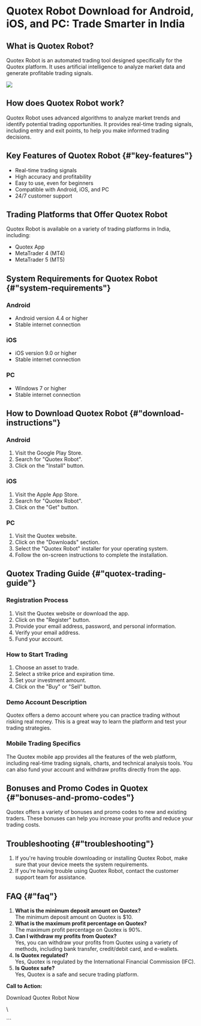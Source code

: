 # Quotex Robot Download for Android, iOS, and PC: Trade Smarter in India

## What is Quotex Robot?

Quotex Robot is an automated trading tool designed specifically for the
Quotex platform. It uses artificial intelligence to analyze market data
and generate profitable trading signals.

[![](https://static.quotex.io/files/10_en/300_250.jpg)](https://traff.sbs/brokerqxlid)

## How does Quotex Robot work?

Quotex Robot uses advanced algorithms to analyze market trends and
identify potential trading opportunities. It provides real-time trading
signals, including entry and exit points, to help you make informed
trading decisions.

## Key Features of Quotex Robot {#"key-features"}

-   Real-time trading signals
-   High accuracy and profitability
-   Easy to use, even for beginners
-   Compatible with Android, iOS, and PC
-   24/7 customer support

## Trading Platforms that Offer Quotex Robot

Quotex Robot is available on a variety of trading platforms in India,
including:

-   Quotex App
-   MetaTrader 4 (MT4)
-   MetaTrader 5 (MT5)

## System Requirements for Quotex Robot {#"system-requirements"}

### Android

-   Android version 4.4 or higher
-   Stable internet connection

### iOS

-   iOS version 9.0 or higher
-   Stable internet connection

### PC

-   Windows 7 or higher
-   Stable internet connection

## How to Download Quotex Robot {#"download-instructions"}

### Android

1.  Visit the Google Play Store.
2.  Search for "Quotex Robot".
3.  Click on the "Install" button.

### iOS

1.  Visit the Apple App Store.
2.  Search for "Quotex Robot".
3.  Click on the "Get" button.

### PC

1.  Visit the Quotex website.
2.  Click on the "Downloads" section.
3.  Select the "Quotex Robot" installer for your operating system.
4.  Follow the on-screen instructions to complete the installation.

## Quotex Trading Guide {#"quotex-trading-guide"}

### Registration Process

1.  Visit the Quotex website or download the app.
2.  Click on the "Register" button.
3.  Provide your email address, password, and personal information.
4.  Verify your email address.
5.  Fund your account.

### How to Start Trading

1.  Choose an asset to trade.
2.  Select a strike price and expiration time.
3.  Set your investment amount.
4.  Click on the "Buy" or "Sell" button.

### Demo Account Description

Quotex offers a demo account where you can practice trading without
risking real money. This is a great way to learn the platform and test
your trading strategies.

### Mobile Trading Specifics

The Quotex mobile app provides all the features of the web platform,
including real-time trading signals, charts, and technical analysis
tools. You can also fund your account and withdraw profits directly from
the app.

## Bonuses and Promo Codes in Quotex {#"bonuses-and-promo-codes"}

Quotex offers a variety of bonuses and promo codes to new and existing
traders. These bonuses can help you increase your profits and reduce
your trading costs.

## Troubleshooting {#"troubleshooting"}

1.  If you\'re having trouble downloading or installing Quotex Robot,
    make sure that your device meets the system requirements.
2.  If you\'re having trouble using Quotex Robot, contact the customer
    support team for assistance.

## FAQ {#"faq"}

1.  **What is the minimum deposit amount on Quotex?**\
    The minimum deposit amount on Quotex is \$10.
2.  **What is the maximum profit percentage on Quotex?**\
    The maximum profit percentage on Quotex is 90%.
3.  **Can I withdraw my profits from Quotex?**\
    Yes, you can withdraw your profits from Quotex using a variety of
    methods, including bank transfer, credit/debit card, and e-wallets.
4.  **Is Quotex regulated?**\
    Yes, Quotex is regulated by the International Financial Commission
    (IFC).
5.  **Is Quotex safe?**\
    Yes, Quotex is a safe and secure trading platform.

**Call to Action:**

Download Quotex Robot Now

\

\`\`\`

